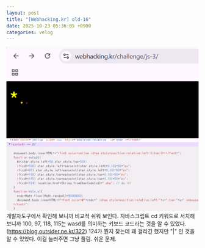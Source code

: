 ```yaml
---
layout: post
title: "[Webhacking.kr] old-16"
date: 2025-10-23 05:36:05 +0900
categories: velog
---
```


<p><img alt="" src="/assets/images/hosooinmymind/images/hosooinmymind/post/2b4baba4-d7a5-4211-87f3-ac51e10d8b2c/image.png"/>
<img alt="" src="/assets/images/hosooinmymind/images/hosooinmymind/post/ef27ede1-c0e3-4d83-9907-70331dec9090/image.png"/>
개발자도구에서 확인해 보니까 비교적 쉬워 보인다.
자바스크립트 cd 키워드로 서치해 보니까 100, 97, 118, 115는 wasd를 의미하는 키보드 코드라는 것을 알 수 있었다. (<a href="https://blog.outsider.ne.kr/322">https://blog.outsider.ne.kr/322</a>) 124가 뭔지 찾는데 꽤 걸리긴 했지만 "|" 인 것을 알 수 있었다. 이걸 눌러주면 그냥 풀림. 쉬운 문제.</p>
